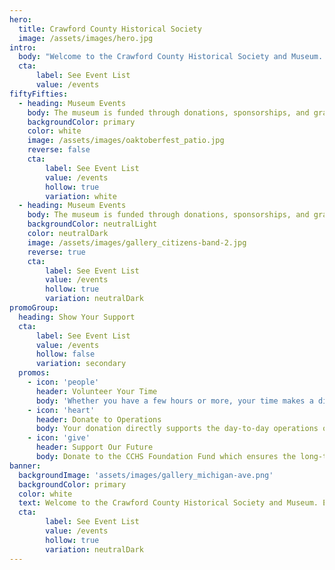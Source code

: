 ```yaml
---
hero:
  title: Crawford County Historical Society
  image: /assets/images/hero.jpg
intro: 
  body: "Welcome to the Crawford County Historical Society and Museum. Experience the rich history of Grayling and Crawford County through dynamic exhibits, interactive programs, and engaging community events that bring local stories to life."
  cta:
      label: See Event List
      value: /events
fiftyFifties:
  - heading: Museum Events
    body: The museum is funded through donations, sponsorships, and grants. Find out ways you can help the museum from day-to-day operations to long term success
    backgroundColor: primary
    color: white
    image: /assets/images/oaktoberfest_patio.jpg
    reverse: false
    cta:
        label: See Event List
        value: /events
        hollow: true
        variation: white
  - heading: Museum Events
    body: The museum is funded through donations, sponsorships, and grants. Find out ways you can help the museum from day-to-day operations to long term success
    backgroundColor: neutralLight
    color: neutralDark
    image: /assets/images/gallery_citizens-band-2.jpg
    reverse: true
    cta:
        label: See Event List
        value: /events
        hollow: true
        variation: neutralDark
promoGroup:
  heading: Show Your Support
  cta:
      label: See Event List
      value: /events
      hollow: false
      variation: secondary
  promos: 
    - icon: 'people'
      header: Volunteer Your Time
      body: 'Whether you have a few hours or more, your time makes a difference'
    - icon: 'heart'
      header: Donate to Operations
      body: Your donation directly supports the day-to-day operations of CCHS helping cover essential costs 
    - icon: 'give'
      header: Support Our Future
      body: Donate to the CCHS Foundation Fund which ensures the long-term preservation of the museum and its mission
banner:
  backgroundImage: 'assets/images/gallery_michigan-ave.png'
  backgroundColor: primary
  color: white
  text: Welcome to the Crawford County Historical Society and Museum. Experience the rich history of Grayling and Crawford County through dynamic exhibits, interactive programs, and engaging community events that bring local stories to life.
  cta:
        label: See Event List
        value: /events
        hollow: true
        variation: neutralDark
---
```

